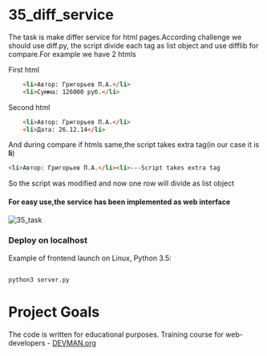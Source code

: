 # 35_diff_service

The task is make differ service for html pages.According challenge we should use diff.py,
the script divide each tag as list object and use difflib for compare.For example we have 2 htmls

First html
```html
    <li>Автор: Григорьев П.А.</li>
    <li>Сумма: 126000 руб.</li> 
```
Second html
```html
    <li>Автор: Григорьев П.А.</li>
    <li>Дата: 26.12.14</li>
```
And during compare if htmls same,the script takes extra tag(in our case it is **li**)
```html
<li>Автор: Григорьев П.А.</li><li>---Script takes extra tag
```
So the script was modified and now one row will divide as list object

#### For easy use,the service has been implemented as web interface
![35_task](https://user-images.githubusercontent.com/22424468/35378468-1b3be28a-01dd-11e8-918f-c9def6310bdf.PNG)


### Deploy on localhost

Example of frontend launch on Linux, Python 3.5:

```bash

python3 server.py
```


# Project Goals

The code is written for educational purposes. Training course for web-developers - [DEVMAN.org](https://devman.org)
